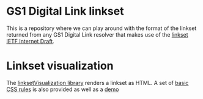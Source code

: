 # GS1 Digital Link linkset

This is a repository where we can play around with the format of the linkset returned from
any GS1 Digital Link resolver that makes use of the [linkset IETF Internet Draft](https://datatracker.ietf.org/doc/html/draft-ietf-httpapi-linkset-03).

# Linkset visualization 
The [linksetVisualization library](https://github.com/gs1/linkset/blob/master/gs1LinksetViz.js) renders a linkset as HTML. A set of [basic CSS rules](https://github.com/gs1/linkset/blob/master/gs1LinksetViz.css) is also provided as well as a [demo](https://gs1.github.io/linkset/)
